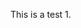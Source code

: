 This is a test 1.

<script>

var tiago="sefnsaf nn";  
var mytest={en : "this is english", pt : "isto é português"};

//document.write(mytest[en]);
//document.write(mytest[pt]);

document.write(tiago);

document.write(1+2);
1212
</script>
